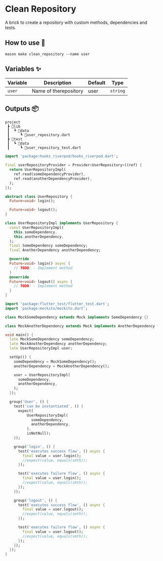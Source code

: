 # Clean Repository

A brick to create a repository with custom methods, dependencies and tests.

## How to use 🚀

```
mason make clean_repository --name user
```

## Variables ✨

| Variable         | Description                | Default                   | Type     |
| ---------------- | -------------------------- | ------------------------- | -------- |
| `user`           |    Name of therepository   |           user            | `string` |

## Outputs 📦

```
project
 ┣ 📂lib
 ┃  ┗ 📂data
 ┃     ┗ 📜user_repository.dart
 ┣ 📂test
 ┃  ┗ 📂data
 ┃     ┗ 📜user_repository_test.dart

 ```

```dart
import 'package:hooks_riverpod/hooks_riverpod.dart';

final userRepositoryProvider = Provider<UserRepository>((ref) {
  return UserRepositoryImpl(
    ref.read(someDependencyProvider),
    ref.read(anotherDependencyProvider),
  );
});

abstract class UserRepository {
  Future<void> login();

  Future<void> logout();
}

class UserRepositoryImpl implements UserRepository {
  const UserRepositoryImpl(
    this.someDependency,
    this.anotherDependency,
  );
  final SomeDependency someDependency;
  final AnotherDependency anotherDependency;

  @override
  Future<void> login() async {
    // TODO: - Implement method
  }
  @override
  Future<void> logout() async {
    // TODO: - Implement method
  }
}
```


```dart
import 'package:flutter_test/flutter_test.dart';
import 'package:mockito/mockito.dart';

class MockSomeDependency extends Mock implements SomeDependency {}

class MockAnotherDependency extends Mock implements AnotherDependency {}

void main() {
  late MockSomeDependency someDependency;
  late MockAnotherDependency anotherDependency;
  late UserRepositoryImpl user;

  setUp(() {
    someDependency = MockSomeDependency();
    anotherDependency = MockAnotherDependency();

    user = UserRepositoryImpl(
      someDependency,
      anotherDependency,
    );
  });

  group('User', () {
    test('can be instantiated', () {
      expect(
          UserRepositoryImpl(
            someDependency,
            anotherDependency,
          ),
          isNotNull);
    });

    group('login', () {
      test('executes success flow', () async {
        final value = user.login();
        //expect(value, equals(smth));
      });

      test('executes failure flow', () async {
        final value = user.login();
        //expect(value, equals(smth));
      });
    });

    group('logout', () {
      test('executes success flow', () async {
        final value = user.logout();
        //expect(value, equals(smth));
      });

      test('executes failure flow', () async {
        final value = user.logout();
        //expect(value, equals(smth));
      });
    });
  });
}
```